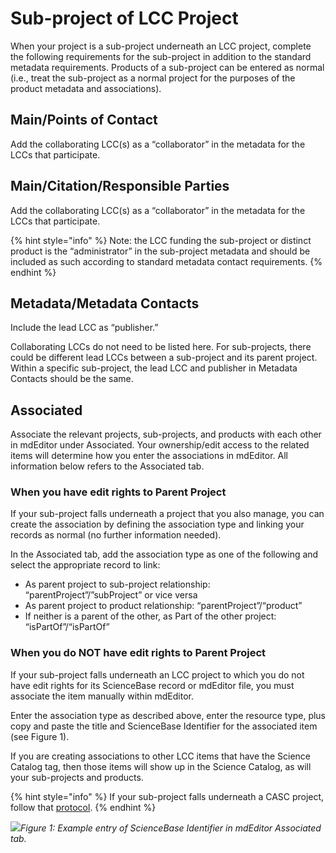 # Sub-project of LCC Project

When your project is a sub-project underneath an LCC project, complete the following requirements for the sub-project in addition to the standard metadata requirements. Products of a sub-project can be entered as normal \(i.e., treat the sub-project as a normal project for the purposes of the product metadata and associations\).

## Main/Points of Contact

Add the collaborating LCC\(s\) as a “collaborator” in the metadata for the LCCs that participate.

## Main/Citation/Responsible Parties

Add the collaborating LCC\(s\) as a “collaborator” in the metadata for the LCCs that participate.

{% hint style="info" %}
Note: the LCC funding the sub-project or distinct product is the “administrator” in the sub-project metadata and should be included as such according to standard metadata contact requirements.
{% endhint %}

## Metadata/Metadata Contacts

Include the lead LCC as “publisher.”

Collaborating LCCs do not need to be listed here. For sub-projects, there could be different lead LCCs between a sub-project and its parent project. Within a specific sub-project, the lead LCC and publisher in Metadata Contacts should be the same.

## Associated

Associate the relevant projects, sub-projects, and products with each other in mdEditor under Associated. Your ownership/edit access to the related items will determine how you enter the associations in mdEditor. All information below refers to the Associated tab.

### When you have edit rights to Parent Project

If your sub-project falls underneath a project that you also manage, you can create the association by defining the association type and linking your records as normal \(no further information needed\).

In the Associated tab, add the association type as one of the following and select the appropriate record to link:

* As parent project to sub-project relationship: “parentProject”/”subProject” or vice versa
* As parent project to product relationship: “parentProject”/“product”
* If neither is a parent of the other, as Part of the other project: “isPartOf”/“isPartOf”

### When you do NOT have edit rights to Parent Project

If your sub-project falls underneath an LCC project to which you do not have edit rights for its ScienceBase record or mdEditor file, you must associate the item manually within mdEditor.

Enter the association type as described above, enter the resource type, plus copy and paste the title and ScienceBase Identifier for the associated item \(see Figure 1\).

If you are creating associations to other LCC items that have the Science Catalog tag, then those items will show up in the Science Catalog, as will your sub-projects and products.

{% hint style="info" %}
If your sub-project falls underneath a CASC project, follow that [protocol](of-casc-project.md).
{% endhint %}

![](https://lh6.googleusercontent.com/QmZ7tg3tPDdE7mHKKMQtSF3gb85n89q7r5QckLwhgM8R7wz5cQECif1kJtm6TwkWUDnk7Zvs8Z3ykTYoZXedqDYUEePpzzvAhxfHi5lJr0kuMeUlxzvy68DWzyc-H2S-0vlde2WV)_Figure 1: Example entry of ScienceBase Identifier in mdEditor Associated tab._


